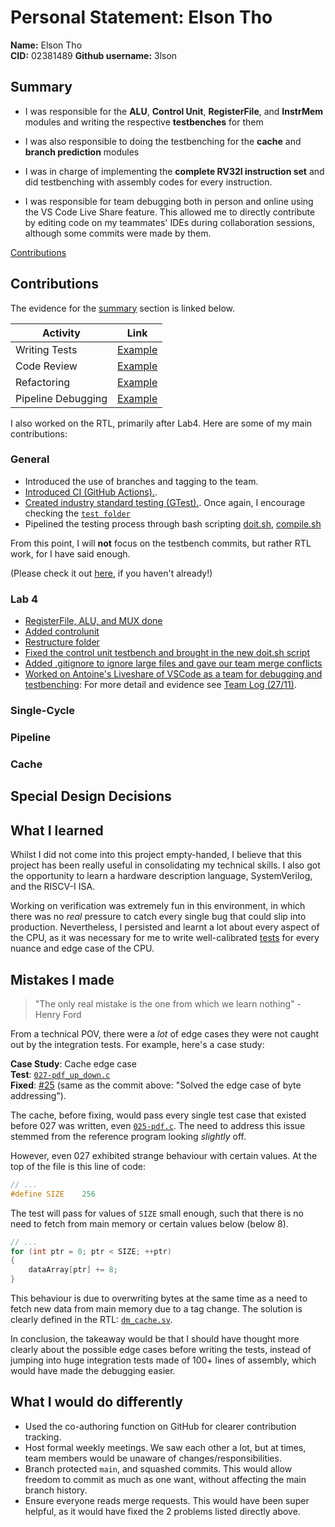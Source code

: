 # Personal Statement: Elson Tho

**Name:** Elson Tho  
**CID:** 02381489 
**Github username:** 3lson  

## Summary

- I was responsible for the **ALU**, **Control Unit**, **RegisterFile**, and **InstrMem** modules and writing the respective **testbenches** for them
- I was also responsible to doing the testbenching for the **cache** and **branch prediction** modules
- I was in charge of implementing the **complete RV32I instruction set** and did testbenching with assembly codes for every instruction. 

- I was responsible for team debugging both in person and online using the VS Code Live Share feature. This allowed me to directly contribute by editing code on my teammates' IDEs during collaboration sessions, although some commits were made by them.

[Contributions](#contributions)

## Contributions

The evidence for the [summary](#summary) section is linked below.

| Activity           | Link
| ------------------ |-----------------------------------------------------
| Writing Tests      | [Example](https://github.com/booth-algo/RISC-V-T24/pull/20) 
| Code Review        | [Example](https://github.com/booth-algo/RISC-V-T24/pull/8)  
| Refactoring        | [Example](https://github.com/booth-algo/RISC-V-T24/commit/7d7c6236a89176b0b1c39986e936943954aca37e)  
| Pipeline Debugging | [Example](https://github.com/booth-algo/RISC-V-T24/commit/3b5122d68dd4ef15d340c3e45828db638e97da53)  

I also worked on the RTL, primarily after Lab4. Here are some of my main 
contributions:

### General

- Introduced the use of branches and tagging to the team.
- [Introduced CI (GitHub Actions).](https://github.com/booth-algo/RISC-V-T24/commit/e54ccb36dd0e178ce7d2d33e432cf981efefee37).
- [Created industry standard testing (GTest).](https://github.com/booth-algo/RISC-V-T24/commit/a2b177139707acfb482ee30f0e28641d65d4e017).
  Once again, I encourage checking the [`test folder`](../../tb/test/)
- Pipelined the testing process through bash scripting
  [doit.sh](https://github.com/booth-algo/RISC-V-T24/commit/3c00492c35f810ab3cbe71c34fc84aca1d494801),
  [compile.sh](https://github.com/booth-algo/RISC-V-T24/commit/e61392896bef151a95739cd8ffe378ef269152c2)

From this point, I will **not** focus on the testbench commits, but rather RTL 
work, for I have said enough. 

(Please check it out [here](../../tb), if you haven't already!)

### Lab 4

- [RegisterFile, ALU, and MUX done](https://github.com/aa6dcc/RISC-V-Team2/commit/c84f24871c5a7911610828e2e62cf69224e74bcf)
- [Added controlunit](https://github.com/aa6dcc/RISC-V-Team2/commit/5fa1a412a6342c5cc21ca651c8444c2814a2f9e5)
- [Restructure folder](https://github.com/aa6dcc/RISC-V-Team2/commit/f9f399da2d43315a25bb588428c69cf0d946753d)
- [Fixed the control unit testbench and brought in the new doit.sh script](https://github.com/aa6dcc/RISC-V-Team2/commit/5773432255b8a4a536ed3b52fe3cfc900075aa9f)
- [Added .gitignore to ignore large files and gave our team merge conflicts](https://github.com/aa6dcc/RISC-V-Team2/commit/9af8479508d7274a99b07ba0c5b31bc86df42bb3)
- [Worked on Antoine's Liveshare of VSCode as a team for debugging and testbenching](https://github.com/aa6dcc/RISC-V-Team2/commit/e3fd87fdfd4d9f00b7447949e95964d28db9bb20#diff-9b9a6efe51731ef72a27f44c26c78fb4b1e55f3e88676bf0140041f7af99e2ee): For more detail and evidence see [Team Log (27/11)](../logbooks/team_log.md#team-meetup-27-11).

### Single-Cycle



### Pipeline



### Cache



## Special Design Decisions



## What I learned

Whilst I did not come into this project empty-handed, I believe that this 
project has been really useful in consolidating my technical skills. I also
got the opportunity to learn a hardware description language, SystemVerilog,
and the RISCV-I ISA.

Working on verification was extremely fun in this environment, in which there
was no *real* pressure to catch every single bug that could slip into 
production. Nevertheless, I persisted and learnt a lot about every aspect of 
the CPU, as it was necessary for me to write well-calibrated 
[tests](../../tb/c/) for every nuance and edge case of the CPU.


## Mistakes I made

> "The only real mistake is the one from which we learn nothing" - Henry Ford

From a technical POV, there were a *lot* of edge cases they were not caught out 
by the integration tests. For example, here's a case study:

**Case Study**: Cache edge case  
**Test**: [`027-pdf_up_down.c`](../../tb/c/027-pdf_up_down.c)  
**Fixed**: [#25](https://github.com/booth-algo/RISC-V-T24/pull/25)
(same as the commit above: "Solved the edge case of byte addressing").

The cache, before fixing, would pass every single test case that existed before
027 was written, even [`025-pdf.c`](../../tb/c/025-pdf.c). The need to address
this issue stemmed from the reference program looking *slightly* off.

However, even 027 exhibited strange behaviour with certain values. At the top of 
the file is this line of code:

```c
// ...
#define SIZE    256
```

The test will pass for values of `SIZE` small enough, such that there is no
need to fetch from main memory or certain values below (below 8).

```c
// ...
for (int ptr = 0; ptr < SIZE; ++ptr)
{
    dataArray[ptr] += 8;
}
```

This behaviour is due to overwriting bytes at the same time as a need to fetch
new data from main memory due to a tag change. The solution is clearly defined
in the RTL: [`dm_cache.sv`](../../rtl/dm_cache.sv).

In conclusion, the takeaway would be that I should have thought more clearly
about the possible edge cases before writing the tests, instead of jumping into
huge integration tests made of 100+ lines of assembly, which would have made the 
debugging easier.

## What I would do differently

- Used the co-authoring function on GitHub for clearer contribution tracking.
- Host formal weekly meetings. We saw each other a lot, but at times, team 
  members would be unaware of changes/responsibilities.
- Branch protected `main`, and squashed commits. This would allow freedom to
  commit as much as one want, without affecting the main branch history.
- Ensure everyone reads merge requests. This would have been super helpful, as
  it would have fixed the 2 problems listed directly above.


